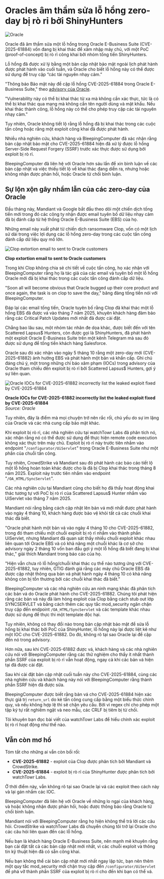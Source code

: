 # Oracles âm thầm sửa lỗ hổng zero-day bị rò rỉ bởi ShinyHunters

![Oracle](https://www.bleepstatic.com/content/hl-images/2025/03/21/Oracle.jpg)

Oracle đã âm thầm sửa một lỗ hổng trong Oracle E-Business Suite (CVE-2025-61884) vốn đang bị khai thác để xâm nhập máy chủ, với một PoC (proof-of-concept) bị rò rỉ công khai bởi nhóm tống tiền ShinyHunters.

Lỗ hổng đã được xử lý bằng một bản cập nhật bảo mật ngoài lịch phát hành được phát hành vào cuối tuần, và Oracle cho biết lỗ hổng này có thể được sử dụng để truy cập “các tài nguyên nhạy cảm.”

"Thông báo Bảo mật này đề cập lỗ hổng CVE-2025-61884 trong Oracle E-Business Suite," theo [advisory của Oracle](https://www.oracle.com/security-alerts/alert-cve-2025-61884.html).

"Vulnerability này có thể bị khai thác từ xa mà không cần xác thực, tức là có thể bị khai thác qua mạng mà không cần tên người dùng và mật khẩu. Nếu khai thác thành công, lỗ hổng này có thể cho phép truy cập các tài nguyên nhạy cảm."

Tuy nhiên, Oracle không tiết lộ rằng lỗ hổng đã bị khai thác trong các cuộc tấn công hoặc rằng một exploit công khai đã được phát hành.

Nhiều nhà nghiên cứu, khách hàng và BleepingComputer đã xác nhận rằng bản cập nhật bảo mật cho CVE-2025-61884 hiện đã xử lý được lỗ hổng Server-Side Request Forgery (SSRF) trước xác thực được sử dụng bởi exploit bị rò rỉ.

BleepingComputer đã liên hệ với Oracle hơn sáu lần để xin bình luận về các bản cập nhật và việc thiếu tiết lộ về khai thác đang diễn ra, nhưng hoặc không nhận được phản hồi, hoặc Oracle từ chối bình luận.

## Sự lộn xộn gây nhầm lẫn của các zero-day của Oracle

Đầu tháng này, Mandiant và Google bắt đầu theo dõi một chiến dịch tống tiền mới trong đó các công ty nhận được email tuyên bố dữ liệu nhạy cảm đã bị đánh cắp từ hệ thống Oracle E-Business Suite (EBS) của họ.

Những email này xuất phát từ chiến dịch ransomware Clop, vốn có một lịch sử dài trong việc lợi dụng các lỗ hổng zero-day trong các cuộc tấn công đánh cắp dữ liệu quy mô lớn.

![Clop extortion email to sent to Oracle customers](https://www.bleepstatic.com/images/news/security/c/clop/oracle-e-business-suite-extortion/clop-oracle-extortion-email.jpg)

**Clop extortion email to sent to Oracle customers**

Trong khi Clop không chia sẻ chi tiết về cuộc tấn công, họ xác nhận với BleepingComputer rằng họ là tác giả của các email và tuyên bố một lỗ hổng Oracle mới đã bị khai thác trong các cuộc tấn công đánh cắp dữ liệu.

"Soon all will become obvious that Oracle bugged up their core product and once again, the task is on clop to save the day," băng đảng tống tiền nói với BleepingComputer.

Đáp lại các email tống tiền, Oracle tuyên bố rằng Clop đã khai thác một lỗ hổng EBS đã được vá vào tháng 7 năm 2025, khuyên khách hàng đảm bảo rằng các Critical Patch Updates mới nhất đã được cài đặt.

Chẳng bao lâu sau, một nhóm tác nhân đe dọa khác, được biết đến với tên Scattered Lapsus$ Hunters, còn được gọi là ShinyHunters, đã phát hành một exploit Oracle E-Business Suite trên một kênh Telegram mà sau đó được sử dụng để tống tiền khách hàng Salesforce.

Oracle sau đó xác nhận vào ngày 5 tháng 10 rằng một zero-day mới (CVE-2025-61882) ảnh hưởng EBS và phát hành một bản vá khẩn cấp. Ghi chú đáng chú ý, một trong những chỉ báo xâm phạm (IOCs) trong advisory của Oracle tham chiếu đến exploit bị rò rỉ bởi Scattered Lapsus$ Hunters, gợi ý sự liên quan.

![Oracle IOCs for CVE-2025-61882 incorrectly list the leaked exploit fixed by CVE-2025-61884](https://www.bleepstatic.com/images/news/security/o/oracle/zero-day-mess/oracle-iocs.jpg)

**Oracle IOCs for CVE-2025-61882 incorrectly list the leaked exploit fixed by CVE-2025-61884**  
_Source: Oracle_

Tuy nhiên, đây là điểm mà mọi chuyện trở nên rắc rối, chủ yếu do sự im lặng của Oracle và các nhà cung cấp bảo mật khác.

Khi exploit bị rò rỉ, các nhà nghiên cứu tại watchTowr Labs đã phân tích nó, xác nhận rằng nó có thể được sử dụng để thực hiện remote code execution không xác thực trên máy chủ. Exploit bị rò rỉ này trước tiên nhắm vào endpoint "`/configurator/UiServlet`" trong Oracle E-Business Suite như một phần của chuỗi tấn công.

Tuy nhiên, CrowdStrike và Mandiant sau đó phát hành các báo cáo tiết lộ một lỗ hổng hoàn toàn khác được cho là đã bị Clop khai thác trong tháng 8 năm 2025. Exploit này trước tiên nhắm vào endpoint "`/OA_HTML/SyncServlet`".

Các nhà nghiên cứu tại Mandiant cũng cho biết họ đã thấy hoạt động khai thác tương tự với PoC bị rò rỉ của Scattered Lapsus$ Hunter nhắm vào UiServlet vào tháng 7 năm 2025.

Mandiant nói rằng bằng cách cập nhật lên bản vá mới nhất được phát hành vào ngày 4 tháng 10, khách hàng được bảo vệ khỏi tất cả các chuỗi khai thác đã biết.

"Oracle phát hành một bản vá vào ngày 4 tháng 10 cho CVE-2025-61882, trong đó tham chiếu một chuỗi exploit bị rò rỉ nhắm vào thành phần UiServlet, nhưng Mandiant đã quan sát thấy nhiều chuỗi exploit khác nhau liên quan tới Oracle EBS và có khả năng một chuỗi khác là cơ sở cho advisory ngày 2 tháng 10 vốn ban đầu gợi ý một lỗ hổng đã biết đang bị khai thác," giải thích Mandiant trong báo cáo của họ.

"Hiện vẫn chưa rõ lỗ hổng/chuỗi khai thác cụ thể nào tương ứng với CVE-2025-61882, tuy nhiên, GTIG đánh giá rằng các máy chủ Oracle EBS đã được cập nhật thông qua bản vá phát hành ngày 4 tháng 10 có khả năng không còn bị tổn thương bởi các chuỗi khai thác đã biết."

BleepingComputer và các nhà nghiên cứu an ninh mạng khác đã phân tích các bản vá do Oracle phát hành cho CVE-2025-61882. Chúng tôi phát hiện rằng các bản vá này đã làm hỏng exploit của Clop bằng cách stub out lớp SYNCSERVLET và bằng cách thêm các quy tắc mod_security ngăn chặn truy cập đến endpoint `/OA_HTML/SyncServlet` và các template khác nhau được sử dụng để thực thi một template độc hại.

Tuy nhiên, không có thay đổi nào trong bản cập nhật bảo mật để sửa lỗ hổng bị khai thác bởi PoC của ShinyHunter, lỗ hổng này lại được liệt kê như một IOC cho CVE-2025-61882. Do đó, không rõ tại sao Oracle lại đề cập đến nó trong advisory.

Hơn nữa, sau khi CVE-2025-61882 được vá, khách hàng và các nhà nghiên cứu nói với BleepingComputer rằng các thử nghiệm cho thấy ít nhất thành phần SSRF của exploit bị rò rỉ vẫn hoạt động, ngay cả khi các bản vá hiện tại đã được cài đặt.

Sau khi cài đặt bản cập nhật cuối tuần này cho CVE-2025-61884, cùng các nhà nghiên cứu và khách hàng này nói với BleepingComputer rằng thành phần SSRF hiện đã được sửa.

BleepingComputer được biết rằng bản vá cho CVE-2025-61884 hiện xác thực giá trị `return_url` do kẻ tấn công cung cấp bằng một biểu thức chính quy, và nếu không hợp lệ thì sẽ chặn yêu cầu. Bởi vì regex chỉ cho phép một tập ký tự rất nghiêm ngặt và neo mẫu, các CRLF bị tiêm bị từ chối.

Tôi khuyên bạn đọc bài viết của watchTowr Labs để hiểu chính xác exploit bị rò rỉ hoạt động như thế nào.

## Vẫn còn mơ hồ

Tóm tắt cho những ai vẫn còn bối rối:

* **CVE-2025-61882** - exploit của Clop được phân tích bởi Mandiant và CrowdStrike.
* **CVE-2025-61884** - exploit bị rò rỉ của ShinyHunter được phân tích bởi watchTowr Labs.

Ở thời điểm này, vẫn không rõ tại sao Oracle lại vá các exploit theo cách này và lại gán nhầm các IOC.

BleepingComputer đã liên hệ với Oracle về những lo ngại của khách hàng, và hoặc không nhận được phản hồi, hoặc được thông báo rằng Oracle từ chối bình luận.

Mandiant nói với BleepingComputer rằng họ hiện không thể trả lời các câu hỏi. CrowdStrike và watchTowr Labs đã chuyển chúng tôi trở lại Oracle cho các câu hỏi liên quan đến các lỗ hổng.

Nếu bạn là khách hàng Oracle E-Business Suite, nên mạnh mẽ khuyên rằng bạn cài đặt tất cả các bản cập nhật mới nhất, vì các chuỗi exploit và thông tin kỹ thuật hiện đã có sẵn công khai.

Nếu bạn không thể cài bản cập nhật mới nhất ngay lập tức, bạn nên thêm một quy tắc mod_security mới chặn truy cập đến `/configurator/UiServlet` để phá vỡ thành phần SSRF của exploit bị rò rỉ cho đến khi bạn có thể vá.